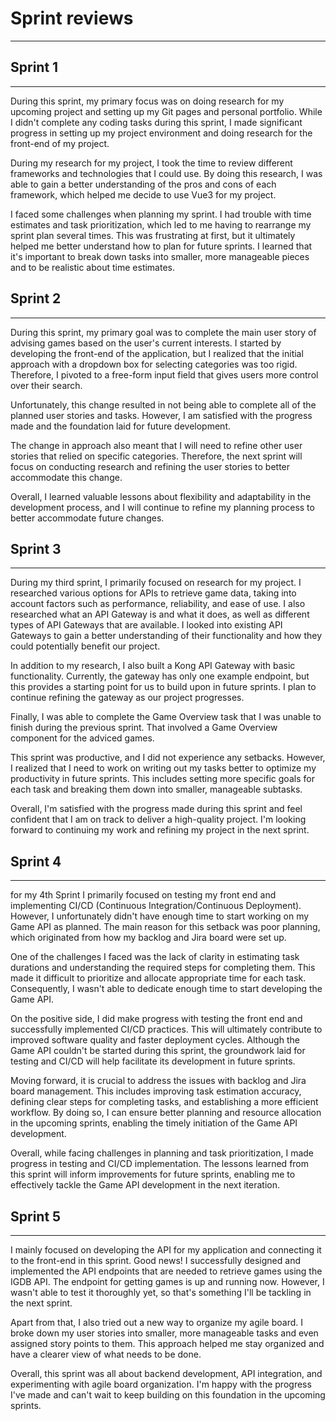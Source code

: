 
# Sprint reviews
***

## Sprint 1
***
During this sprint, my primary focus was on doing research for my upcoming project and setting up my Git pages and personal portfolio. While I didn't complete any coding tasks during this sprint, I made significant progress in setting up my project environment and doing research for the front-end of my project.

During my research for my project, I took the time to review different frameworks and technologies that I could use. By doing this research, I was able to gain a better understanding of the pros and cons of each framework, which helped me decide to use Vue3 for my project.

I faced some challenges when planning my sprint. I had trouble with time estimates and task prioritization, which led to me having to rearrange my sprint plan several times. This was frustrating at first, but it ultimately helped me better understand how to plan for future sprints. I learned that it's important to break down tasks into smaller, more manageable pieces and to be realistic about time estimates.

## Sprint 2
***
During this sprint, my primary goal was to complete the main user story of advising games based on the user's current interests. I started by developing the front-end of the application, but I realized that the initial approach with a dropdown box for selecting categories was too rigid. Therefore, I pivoted to a free-form input field that gives users more control over their search.

Unfortunately, this change resulted in not being able to complete all of the planned user stories and tasks. However, I am satisfied with the progress made and the foundation laid for future development.

The change in approach also meant that I will need to refine other user stories that relied on specific categories. Therefore, the next sprint will focus on conducting research and refining the user stories to better accommodate this change.

Overall, I learned valuable lessons about flexibility and adaptability in the development process, and I will continue to refine my planning process to better accommodate future changes.

## Sprint 3
***

During my third sprint, I primarily focused on research for my project. I researched various options for APIs to retrieve game data, taking into account factors such as performance, reliability, and ease of use. I also researched what an API Gateway is and what it does, as well as different types of API Gateways that are available. I looked into existing API Gateways to gain a better understanding of their functionality and how they could potentially benefit our project.

In addition to my research, I also built a Kong API Gateway with basic functionality. Currently, the gateway has only one example endpoint, but this provides a starting point for us to build upon in future sprints. I plan to continue refining the gateway as our project progresses.

Finally, I was able to complete the Game Overview task that I was unable to finish during the previous sprint. That involved a Game Overview component for the adviced games.

This sprint was productive, and I did not experience any setbacks. However, I realized that I need to work on writing out my tasks better to optimize my productivity in future sprints. This includes setting more specific goals for each task and breaking them down into smaller, manageable subtasks.

Overall, I'm satisfied with the progress made during this sprint and feel confident that I am on track to deliver a high-quality project. I'm looking forward to continuing my work and refining my project in the next sprint.

## Sprint 4
***

for my 4th Sprint I primarily focused on testing my front end and implementing CI/CD (Continuous Integration/Continuous Deployment). However, I unfortunately didn't have enough time to start working on my Game API as planned. The main reason for this setback was poor planning, which originated from how my backlog and Jira board were set up.

One of the challenges I faced was the lack of clarity in estimating task durations and understanding the required steps for completing them. This made it difficult to prioritize and allocate appropriate time for each task. Consequently, I wasn't able to dedicate enough time to start developing the Game API.

On the positive side, I did make progress with testing the front end and successfully implemented CI/CD practices. This will ultimately contribute to improved software quality and faster deployment cycles. Although the Game API couldn't be started during this sprint, the groundwork laid for testing and CI/CD will help facilitate its development in future sprints.

Moving forward, it is crucial to address the issues with backlog and Jira board management. This includes improving task estimation accuracy, defining clear steps for completing tasks, and establishing a more efficient workflow. By doing so, I can ensure better planning and resource allocation in the upcoming sprints, enabling the timely initiation of the Game API development.

Overall, while facing challenges in planning and task prioritization, I made progress in testing and CI/CD implementation. The lessons learned from this sprint will inform improvements for future sprints, enabling me to effectively tackle the Game API development in the next iteration.

## Sprint 5
***

I mainly focused on developing the API for my application and connecting it to the front-end in this sprint. Good news! I successfully designed and implemented the API endpoints that are needed to retrieve games using the IGDB API. The endpoint for getting games is up and running now. However, I wasn't able to test it thoroughly yet, so that's something I'll be tackling in the next sprint.

Apart from that, I also tried out a new way to organize my agile board. I broke down my user stories into smaller, more manageable tasks and even assigned story points to them. This approach helped me stay organized and have a clearer view of what needs to be done.

Overall, this sprint was all about backend development, API integration, and experimenting with agile board organization. I'm happy with the progress I've made and can't wait to keep building on this foundation in the upcoming sprints.
